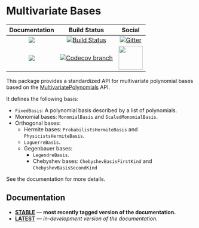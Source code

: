 # Multivariate Bases

| **Documentation** | **Build Status** | **Social** |
|:-----------------:|:----------------:|:----------:|
| [![][docs-stable-img]][docs-stable-url] | [![Build Status][build-img]][build-url] | [![Gitter][gitter-img]][gitter-url] |
| [![][docs-latest-img]][docs-latest-url] | [![Codecov branch][codecov-img]][codecov-url] | [<img src="https://upload.wikimedia.org/wikipedia/commons/thumb/a/af/Discourse_logo.png/799px-Discourse_logo.png" width="64">][discourse-url] |

This package provides a standardized API for multivariate polynomial bases
based on the [MultivariatePolynomials](https://github.com/JuliaAlgebra/MultivariatePolynomials.jl) API.

It defines the following basis:
* `FixedBasis`: A polynomial basis described by a list of polynomials.
* Monomial bases: `MonomialBasis` and `ScaledMonomialBasis`.
* Orthogonal bases:
  - Hermite bases: `ProbabilistsHermiteBasis` and `PhysicistsHermiteBasis`.
  - `LaguerreBasis`.
  - Gegenbauer bases:
    * `LegendreBasis`.
    * Chebyshev bases: `ChebyshevBasisFirstKind` and `ChebyshevBasisSecondKind`

See the documentation for more details.

## Documentation

- [**STABLE**][docs-stable-url] &mdash; **most recently tagged version of the documentation.**
- [**LATEST**][docs-latest-url] &mdash; *in-development version of the documentation.*

[docs-stable-img]: https://img.shields.io/badge/docs-stable-blue.svg
[docs-latest-img]: https://img.shields.io/badge/docs-latest-blue.svg
[docs-stable-url]: https://JuliaAlgebra.github.io/MultivariateBases.jl/stable
[docs-latest-url]: https://JuliaAlgebra.github.io/MultivariateBases.jl/dev

[build-img]: https://github.com/JuliaAlgebra/MultivariateBases.jl/workflows/CI/badge.svg?branch=master
[build-url]: https://github.com/JuliaAlgebra/MultivariateBases.jl/actions?query=workflow%3ACI
[codecov-img]: http://codecov.io/github/JuliaAlgebra/MultivariateBases.jl/coverage.svg?branch=master
[codecov-url]: http://codecov.io/github/JuliaAlgebra/MultivariateBases.jl?branch=master

[gitter-url]: https://gitter.im/JuliaAlgebra/Lobby?utm_source=share-link&utm_medium=link&utm_campaign=share-link
[gitter-img]: https://badges.gitter.im/JuliaAlgebra/Lobby.svg
[discourse-url]: https://discourse.julialang.org/c/domain/opt
